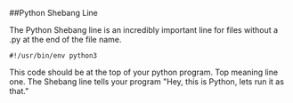##Python Shebang Line

  The Python Shebang line is an incredibly important line for files
without a .py at the end of the file name. 

`#!/usr/bin/env python3`

  This code should be at the top of your python program. Top meaning
line one. The Shebang line tells your program "Hey, this is Python,
lets run it as that."
